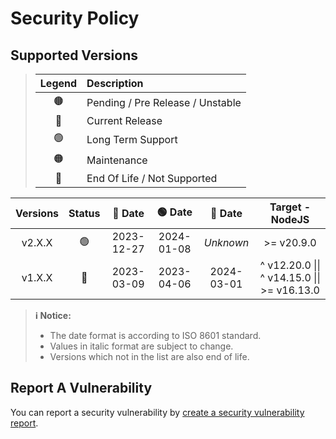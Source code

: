 # Security Policy

## Supported Versions

> | **Legend** | **Description** |
> |:-:|:--|
> | 🟤 | Pending / Pre Release / Unstable |
> | 🔵 | Current Release |
> | 🟢 | Long Term Support |
> | 🟠 | Maintenance |
> | 🔴 | End Of Life / Not Supported |

| **Versions** | **Status** | **🔵 Date** | **🟢 Date** | **🔴 Date** | **Target - NodeJS** |
|:-:|:-:|:-:|:-:|:-:|:-:|
| v2.X.X | 🟢 | 2023-12-27 | 2024-01-08 | *Unknown* | >= v20.9.0 |
| v1.X.X | 🔴 | 2023-03-09 | 2023-04-06 | 2024-03-01 | ^ v12.20.0 \|\| ^ v14.15.0 \|\| >= v16.13.0 |

> **ℹ️ Notice:**
>
> - The date format is according to ISO 8601 standard.
> - Values in italic format are subject to change.
> - Versions which not in the list are also end of life.

## Report A Vulnerability

You can report a security vulnerability by [create a security vulnerability report](https://github.com/hugoalh/hugoalh/blob/main/universal-guide/contributing.md#create-a-security-vulnerability-report).
